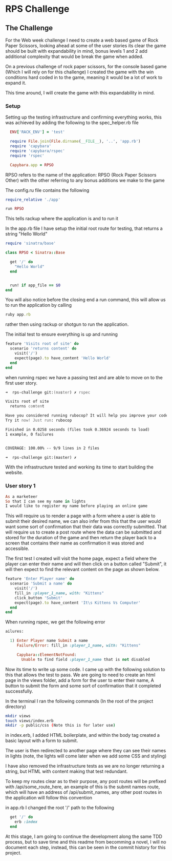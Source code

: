 # RPS Challenge

## The Challenge
For the Web week challenge I need to create a web based game of Rock Paper Scissors, looking ahead at some of the user stories
its clear the game should be built with expandability in mind, bonus levels 1 and 2 add additional complexity that would be 
break the game when added.

On a previous challenge of rock paper scissors, for the console based game (Which I will rely on for this challenge) I created 
the game with the win conditions hard coded in to the game, meaning it would be a lot of work to expand it.

This time around, I will create the game with this expandability in mind.


### Setup

Setting up the testing infrastructure and confirming everything works, this was achieved by adding the following to the spec_helper.rb file
```ruby
  ENV['RACK_ENV'] = 'test'

  require File.join(File.dirname(__FILE__), '..', 'app.rb')
  require 'capybara'
  require 'capybara/rspec'
  require 'rspec'

  Capybara.app = RPSO
```
RPSO refers to the name of the application: RPSO (Rock Paper Scissors Other) with the other referring to any bonus additions we make
to the game

The config.ru file contains the following

```ruby
require_relative './app'

run RPSO
```

This tells rackup where the application is and to run it

In the app.rb file I have setup the initial root route for testing, that returns a string "Hello World"

```ruby
require 'sinatra/base'

class RPSO < Sinatra::Base

  get '/' do
    "Hello World"
  end


  run! if app_file == $0
end
```

You will also notice before the closing end a run command, this will allow us to run the application by calling

```ruby
ruby app.rb
```

rather then using rackup or shotgun to run the application.

The initial test to ensure everything is up and running

```ruby
feature 'Visits root of site' do
  scenario 'returns content' do
    visit('/')
    expect(page).to have_content 'Hello World'
  end
end
```

when running rspec we have a passing test and are able to move on to the first user story.

```zsh
➜  rps-challenge git:(master) ✗ rspec

Visits root of site
  returns content

Have you considered running rubocop? It will help you improve your code!
Try it now! Just run: rubocop

Finished in 0.0258 seconds (files took 0.36924 seconds to load)
1 example, 0 failures


COVERAGE: 100.00% -- 9/9 lines in 2 files

➜  rps-challenge git:(master) ✗
```

With the infrastructure tested and working its time to start building the website.

### User story 1

```ruby
As a marketeer
So that I can see my name in lights
I would like to register my name before playing an online game
```

This will require us to render a page with a form where a user is able to submit their desired name, we can also
infer from this that the user would want some sort of confirmation that their data was correctly submitted. That will require
us to create a post route where the data can be submitted and stored for the duration of the game and then return the player
back to a screen that contains their name as confirmation it was stored and accessible.

The first test I created will visit the home page, expect a field where the player can enter their name and will then
click on a button called "Submit", it will then expect to find the relevant content on the page as shown below.

```ruby
feature 'Enter Player name' do
  scenario 'Submit a name' do
    visit('/')
    fill_in :player_1_name, with: "Kittens"
    click_button 'Submit'
    expect(page).to have_content 'It\s Kittens Vs Computer'
  end
end
```

When running rspec, we get the following error

```ruby
ailures:

  1) Enter Player name Submit a name
     Failure/Error: fill_in :player_1_name, with: "Kittens"

     Capybara::ElementNotFound:
       Unable to find field :player_1_name that is not disabled
```

Now its time to write up some code. I came up with the following solution to this that allows the test to pass. We are going
to need to create an html page in the views folder, add a form for the user to enter their name, A button to submit the form
and some sort of confirmation that it completed successfully.

In the terminal I ran the following commands (In the root of the project directory)

```bash
mkdir views
touch views/index.erb
mkdir -p public/css (Note this is for later use)
```

in index.erb, I added HTML boilerplate, and within the body tag created a basic layout with a form to submit.

The user is then redirected to another page where they can see their names in lights (note, the lights will come later when we add 
some CSS and styling)

I have also removed the infrastructure tests as we are no longer returning a string, but HTML with content making that test redundant.

To keep my routes clear as to their purpose, any post routes will be prefixed with /api/some_route_here, an example of this is the
submit names route, which will have an address of /api/submit_names, any other post routes in the application will follow this convention

in app.rb I changed the root '/' path to the following

```ruby 
  get '/' do
    erb :index
  end
```

At this stage, I am going to continue the development along the same TDD process, but to save time and this readme from 
becomming a novel, I will no document each step, instead, this can be seen in the commit history for this project.